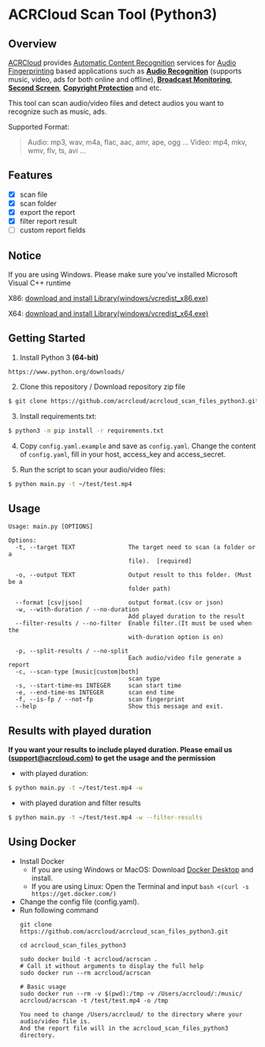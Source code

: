 # ACRCloud Scan Tool (Python3)

## Overview
  [ACRCloud](https://www.acrcloud.com/) provides [Automatic Content Recognition](https://www.acrcloud.com/docs/introduction/automatic-content-recognition/) services for [Audio Fingerprinting](https://www.acrcloud.com/docs/introduction/audio-fingerprinting/) based applications such as **[Audio Recognition](https://www.acrcloud.com/music-recognition)** (supports music, video, ads for both online and offline), **[Broadcast Monitoring](https://www.acrcloud.com/broadcast-monitoring)**, **[Second Screen](https://www.acrcloud.com/second-screen-synchronization)**, **[Copyright Protection](https://www.acrcloud.com/copyright-protection-de-duplication)** and etc.<br>
  
  This tool can scan audio/video files and detect audios you want to recognize such as music, ads.

Supported Format:
  
> Audio: mp3, wav, m4a, flac, aac, amr, ape, ogg ...
> Video: mp4, mkv, wmv, flv, ts, avi ...

## Features
-   [x] scan file
-   [x] scan folder
-   [x] export the report
-   [x] filter report result
-   [ ] custom report fields

## Notice

If you are using Windows. Please make sure you've installed Microsoft Visual C++ runtime

X86: [download and install Library(windows/vcredist_x86.exe)](https://www.microsoft.com/en-us/download/details.aspx?id=5555)
 
X64: [download and install Library(windows/vcredist_x64.exe)](https://www.microsoft.com/en-us/download/details.aspx?id=14632)
 

## Getting Started
1. Install Python 3 **(64-bit)**
```
https://www.python.org/downloads/
```

2. Clone this repository / Download repository zip file
```bash
$ git clone https://github.com/acrcloud/acrcloud_scan_files_python3.git
```

3. Install requirements.txt:
```bash
$ python3 -m pip install -r requirements.txt
```


4. Copy `config.yaml.example` and save as `config.yaml`. Change the content of `config.yaml`, fill in your host, access_key and access_secret.


5. Run the script to scan your audio/video files:
```bash
$ python main.py -t ~/test/test.mp4
```
## Usage

```
Usage: main.py [OPTIONS]

Options:
  -t, --target TEXT               The target need to scan (a folder or a
                                  file).  [required]

  -o, --output TEXT               Output result to this folder. (Must be a
                                  folder path)

  --format [csv|json]             output format.(csv or json)
  -w, --with-duration / --no-duration
                                  Add played duration to the result
  --filter-results / --no-filter  Enable filter.(It must be used when the
                                  with-duration option is on)

  -p, --split-results / --no-split
                                  Each audio/video file generate a report
  -c, --scan-type [music|custom|both]
                                  scan type
  -s, --start-time-ms INTEGER     scan start time
  -e, --end-time-ms INTEGER       scan end time
  -f, --is-fp / --not-fp          scan fingerprint
  --help                          Show this message and exit.
```

## Results with played duration

**If you want your results to include played duration. Please email us (support@acrcloud.com) to get the usage and the permission**

- with played duration:

```bash
$ python main.py -t ~/test/test.mp4 -w
```
- with played duration and filter results

```bash
$ python main.py -t ~/test/test.mp4 -w --filter-results
```

## Using Docker
- Install Docker 
  - If you are using Windows or MacOS: Download [Docker Desktop](https://www.docker.com/products/docker-desktop) and install.
  - If you are using Linux: Open the Terminal and input `bash <(curl -s https://get.docker.com/)`
- Change the config file (config.yaml).
- Run following command 
  ```
  git clone https://github.com/acrcloud/acrcloud_scan_files_python3.git
  
  cd acrcloud_scan_files_python3
  
  sudo docker build -t acrcloud/acrscan .
  # Call it without arguments to display the full help
  sudo docker run --rm acrcloud/acrscan
  
  # Basic usage
  sudo docker run --rm -v $(pwd):/tmp -v /Users/acrcloud/:/music/ acrcloud/acrscan -t /test/test.mp4 -o /tmp
  
  You need to change /Users/acrcloud/ to the directory where your audio/video file is.
  And the report file will in the acrcloud_scan_files_python3 directory.
  
